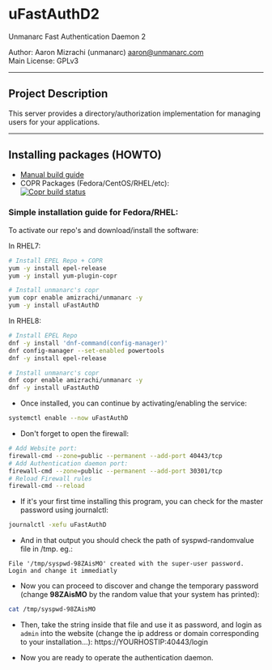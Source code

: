 # uFastAuthD2 

Unmanarc Fast Authentication Daemon 2 
  
Author: Aaron Mizrachi (unmanarc) <aaron@unmanarc.com>   
Main License: GPLv3   

***
## Project Description

This server provides a directory/authorization implementation for managing users for your applications.

***
## Installing packages (HOWTO)


- [Manual build guide](BUILD.md)
- COPR Packages (Fedora/CentOS/RHEL/etc):  
[![Copr build status](https://copr.fedorainfracloud.org/coprs/amizrachi/unmanarc/package/uFastAuthD2/status_image/last_build.png)](https://copr.fedorainfracloud.org/coprs/amizrachi/unmanarc/package/uFastAuthD2/)


### Simple installation guide for Fedora/RHEL:

To activate our repo's and download/install the software:

In RHEL7:
```bash
# Install EPEL Repo + COPR
yum -y install epel-release
yum -y install yum-plugin-copr

# Install unmanarc's copr
yum copr enable amizrachi/unmanarc -y
yum -y install uFastAuthD
```

In RHEL8:
```bash
# Install EPEL Repo
dnf -y install 'dnf-command(config-manager)'
dnf config-manager --set-enabled powertools
dnf -y install epel-release

# Install unmanarc's copr
dnf copr enable amizrachi/unmanarc -y
dnf -y install uFastAuthD
```


- Once installed, you can continue by activating/enabling the service:
```bash
systemctl enable --now uFastAuthD
```

- Don't forget to open the firewall:

```bash
# Add Website port:
firewall-cmd --zone=public --permanent --add-port 40443/tcp
# Add Authentication daemon port:
firewall-cmd --zone=public --permanent --add-port 30301/tcp
# Reload Firewall rules
firewall-cmd --reload
```

- If it's your first time installing this program, you can check for the master password using journalctl:
```bash
journalctl -xefu uFastAuthD
```

- And in that output you should check the path of syspwd-randomvalue file in /tmp. eg.:

```
File '/tmp/syspwd-98ZAisMO' created with the super-user password. Login and change it immediatly
```

- Now you can proceed to discover and change the temporary password (change **98ZAisMO** by the random value that your system has printed):

```bash
cat /tmp/syspwd-98ZAisMO
```

- Then, take the string inside that file and use it as password, and login as `admin` into the website (change the ip address or domain corresponding to your installation...): https://YOURHOSTIP:40443/login

- Now you are ready to operate the authentication daemon.
